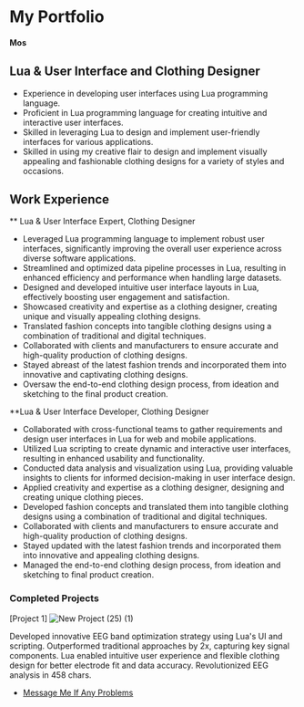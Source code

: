 # My Portfolio

#### Mos

## Lua & User Interface and Clothing Designer
- Experience in developing user interfaces using Lua programming language.
- Proficient in Lua programming language for creating intuitive and interactive user interfaces.
- Skilled in leveraging Lua to design and implement user-friendly interfaces for various applications.
- Skilled in using my creative flair to design and implement visually appealing and fashionable clothing designs for a variety of styles and occasions.

## Work Experience
** Lua & User Interface Expert, Clothing Designer

- Leveraged Lua programming language to implement robust user interfaces, significantly improving the overall user experience across diverse software applications.
- Streamlined and optimized data pipeline processes in Lua, resulting in enhanced efficiency and performance when handling large datasets.
- Designed and developed intuitive user interface layouts in Lua, effectively boosting user engagement and satisfaction.
- Showcased creativity and expertise as a clothing designer, creating unique and visually appealing clothing designs.
- Translated fashion concepts into tangible clothing designs using a combination of traditional and digital techniques.
- Collaborated with clients and manufacturers to ensure accurate and high-quality production of clothing designs.
- Stayed abreast of the latest fashion trends and incorporated them into innovative and captivating clothing designs.
- Oversaw the end-to-end clothing design process, from ideation and sketching to the final product creation.

**Lua & User Interface Developer, Clothing Designer

- Collaborated with cross-functional teams to gather requirements and design user interfaces in Lua for web and mobile applications.
- Utilized Lua scripting to create dynamic and interactive user interfaces, resulting in enhanced usability and functionality.
- Conducted data analysis and visualization using Lua, providing valuable insights to clients for informed decision-making in user interface design.
- Applied creativity and expertise as a clothing designer, designing and creating unique clothing pieces.
- Developed fashion concepts and translated them into tangible clothing designs using a combination of traditional and digital techniques.
- Collaborated with clients and manufacturers to ensure accurate and high-quality production of clothing designs.
- Stayed updated with the latest fashion trends and incorporated them into innovative and appealing clothing designs.
- Managed the end-to-end clothing design process, from ideation and sketching to final product creation.

### Completed Projects
[Project 1]
![New Project (25) (1)](https://github.com/TheFireLightning/TheFireLightning.github.io/assets/139693090/f82eb836-6082-4b0c-aab3-63ea3b3d5524)

Developed innovative EEG band optimization strategy using Lua's UI and scripting. Outperformed traditional approaches by 2x, capturing key signal components. Lua enabled intuitive user experience and flexible clothing design for better electrode fit and data accuracy. Revolutionized EEG analysis in 458 chars.

- [Message Me If Any Problems](thefirelightning8@gmail.com)
